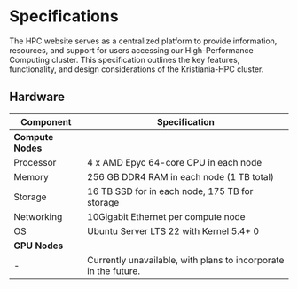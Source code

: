 # Specifications

The HPC website serves as a centralized platform to provide information, resources,
and support for users accessing our High-Performance Computing cluster.
This specification outlines the key features, functionality, and design
considerations of the Kristiania-HPC cluster.

## Hardware

| Component         | Specification                                                   |
| ----------------- | --------------------------------------------------------------- |
| **Compute Nodes** |                                                                 |
| Processor         | 4 x AMD Epyc 64-core CPU in each node                           |
| Memory            | 256 GB DDR4 RAM in each node (1 TB total)                       |
| Storage           | 16 TB SSD for in each node, 175 TB for storage                  |
| Networking        | 10Gigabit Ethernet per compute node                             |
| OS                | Ubuntu Server LTS 22 with Kernel 5.4+ 0                         |
| **GPU Nodes**     |                                                                 |
| -                 | Currently unavailable, with plans to incorporate in the future. |
